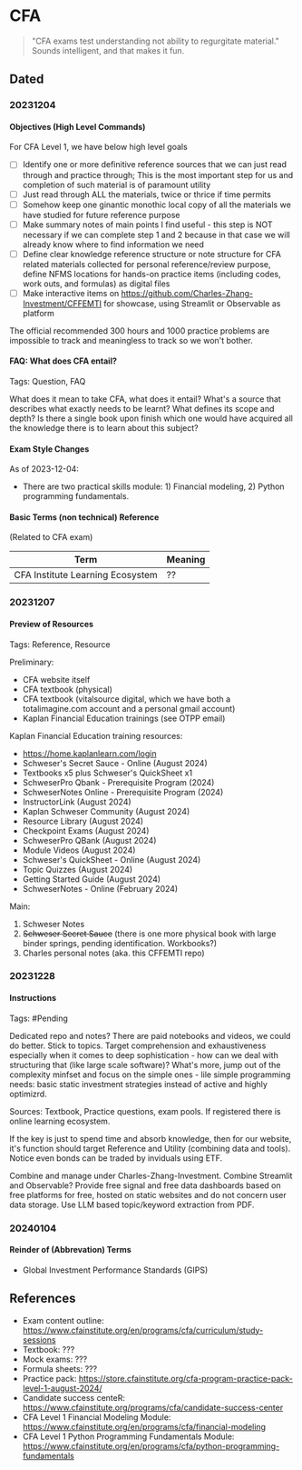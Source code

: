 # CFA

> "CFA exams test understanding not ability to regurgitate material." Sounds intelligent, and that makes it fun.

## Dated

### 20231204 

#### Objectives (High Level Commands)

For CFA Level 1, we have below high level goals

- [ ] Identify one or more definitive reference sources that we can just read through and practice through; This is the most important step for us and completion of such material is of paramount utility
- [ ] Just read through ALL the materials, twice or thrice if time permits
- [ ] Somehow keep one ginantic monothic local copy of all the materials we have studied for future reference purpose
- [ ] Make summary notes of main points I find useful - this step is NOT necessary if we can complete step 1 and 2 because in that case we will already know where to find information we need
- [ ] Define clear knowledge reference structure or note structure for CFA related materials collected for personal reference/review purpose, define NFMS locations for hands-on practice items (including codes, work outs, and formulas) as digital files
- [ ] Make interactive items on https://github.com/Charles-Zhang-Investment/CFFEMTI for showcase, using Streamlit or Observable as platform

The official recommended 300 hours and 1000 practice problems are impossible to track and meaningless to track so we won't bother.

#### FAQ: What does CFA entail?

Tags: Question, FAQ

What does it mean to take CFA, what does it entail? What's a source that describes what exactly needs to be learnt? What defines its scope and depth? Is there a single book upon finish which one would have acquired all the knowledge there is to learn about this subject?

#### Exam Style Changes

As of 2023-12-04:

* There are two practical skills module: 1) Financial modeling, 2) Python programming fundamentals.

#### Basic Terms (non technical) Reference

(Related to CFA exam)

|Term|Meaning|
|-|-|
|CFA Institute Learning Ecosystem|??|

### 20231207

#### Preview of Resources

Tags: Reference, Resource

Preliminary:

* CFA website itself
* CFA textbook (physical)
* CFA textbook (vitalsource digital, which we have both a totalimagine.com account and a personal gmail account)
* Kaplan Financial Education trainings (see OTPP email)

Kaplan Financial Education training resources:

* https://home.kaplanlearn.com/login
* Schweser's Secret Sauce - Online (August 2024) 
* Textbooks x5 plus Schweser's QuickSheet x1
* SchweserPro Qbank - Prerequisite Program (2024) 
* SchweserNotes Online - Prerequisite Program (2024)
* InstructorLink (August 2024)
* Kaplan Schweser Community (August 2024)
* Resource Library (August 2024)
* Checkpoint Exams (August 2024)
* SchweserPro QBank (August 2024)
* Module Videos (August 2024)
* Schweser's QuickSheet - Online (August 2024)
* Topic Quizzes (August 2024)
* Getting Started Guide (August 2024)
* SchweserNotes - Online (February 2024)

Main:

1. Schweser Notes
2. ~~Schweser Secret Sauce~~ (there is one more physical book with large binder springs, pending identification. Workbooks?)
3. Charles personal notes (aka. this CFFEMTI repo)

### 20231228

#### Instructions

Tags: #Pending

Dedicated repo and notes? There are paid notebooks and videos, we could do better. Stick to topics. Target comprehension and exhaustiveness especially when it comes to deep sophistication - how can we deal with structuring that (like large scale software)? What's more, jump out of the complexity minfset and focus on the simple ones - lile simple programming needs: basic static investment strategies instead of active and highly optimizrd.

Sources: Textbook, Practice questions, exam pools. If registered there is online learning ecosystem.

If the key is just to spend time and absorb knowledge, then for our website, it's function should target Reference and Utility (combining data and tools). Notice even bonds can be traded by inviduals using ETF.

Combine and manage under Charles-Zhang-Investment.
Combine Streamlit and Observable?
Provide free signal and free data dashboards based on free platforms for free, hosted on static websites and do not concern user data storage.
Use LLM based topic/keyword extraction from PDF.

### 20240104

#### Reinder of (Abbrevation) Terms

* Global Investment Performance Standards (GIPS)

## References

* Exam content outline: https://www.cfainstitute.org/en/programs/cfa/curriculum/study-sessions
* Textbook: ???
* Mock exams: ???
* Formula sheets: ???
* Practice pack: https://store.cfainstitute.org/cfa-program-practice-pack-level-1-august-2024/
* Candidate success centeR: https://www.cfainstitute.org/programs/cfa/candidate-success-center
* CFA Level 1 Financial Modeling Module: https://www.cfainstitute.org/en/programs/cfa/financial-modeling
* CFA Level 1 Python Programming Fundamentals Module: https://www.cfainstitute.org/en/programs/cfa/python-programming-fundamentals